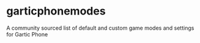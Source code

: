 # garticphonemodes
A community sourced list of default and custom game modes and settings for Gartic Phone
